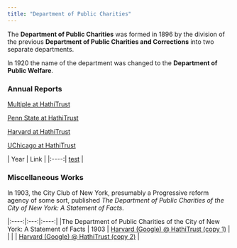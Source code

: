 ```yaml
---
title: "Department of Public Charities"
---
```


The **Department of Public Charities** was formed in 1896 by the division of the previous **Department of Public Charities and Corrections** into two separate departments.

In 1920 the name of the department was changed to the **Department of Public Welfare**.

### Annual Reports

[Multiple at HathiTrust](https://catalog.hathitrust.org/Record/008373521)

[Penn State at HathiTrust](https://catalog.hathitrust.org/Record/009808984)

[Harvard at HathiTrust](https://catalog.hathitrust.org/Record/100328701)

[UChicago at HathiTrust](https://catalog.hathitrust.org/Record/100726977)


| Year | Link |
|:----:| [test](URL) |

### Miscellaneous Works

In 1903, the City Club of New York, presumably a Progressive reform agency of some sort, published *The Department of Public Charities of the City of New York: A Statement of Facts*.

|:----:|:---:|:----:|
|The Department of Public Charities of the City of New York: A Statement of Facts | 1903 | [Harvard (Google) @ HathiTrust (copy 1)](https://babel.hathitrust.org/cgi/pt?id=hvd.li5d9d) |
| | | [Harvard (Google) @ HathiTrust (copy 2)](https://babel.hathitrust.org/cgi/pt?id=hvd.32044009504044) |
